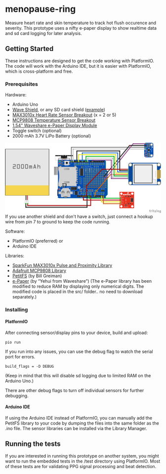 # menopause-ring

Measure heart rate and skin temperature to track hot flush occurence and severity. This prototype uses a nifty e-paper display to show realtime data and sd card logging for later analysis.

## Getting Started

These instructions are designed to get the code working with PlatformIO. The code will work with the Arduino IDE, but it is easier with PlatformIO, which is cross-platform and free.

### Prerequisites

Hardware:
* Arduino Uno
* [Wave Shield](https://www.adafruit.com/product/94), or any SD card shield ([example](https://www.adafruit.com/product/1141))
* [MAX3010x Heart Rate Sensor Breakout](http://sfe.io/p14045) (x = 2 or 5)
* [MCP9808 Temperature Sensor Breakout](https://www.adafruit.com/product/1782)
* [1.54" Waveshare e-Paper Display Module](https://www.waveshare.com/wiki/1.54inch_e-Paper_Module)
* Toggle switch (optional)
* 2000 mAh 3.7V LiPo Battery (optional)

![Fritzing schematic](schematic.png "Schematic")
If you use another shield and don't have a switch, just connect a hookup wire from pin 7 to ground to keep the code running.

Software:
* PlatformIO (preferred) or
* Arduino IDE

Libraries:
* [SparkFun MAX3010x Pulse and Proximity Library](https://github.com/sparkfun/SparkFun_MAX3010x_Sensor_Library)
* [Adafruit MCP9808 Library](https://github.com/adafruit/Adafruit_MCP9808_Library)
* [PetitFS](https://github.com/greiman/PetitFS) (by Bill Greiman)
* [e-Paper](https://github.com/waveshare/e-Paper) (by “Yehui from Waveshare”)
(The e-Paper library has been modified to reduce RAM by displaying only numerical digits. The modified code is placed in the src/ folder.. no need to download separately.)

### Installing

#### PlatformIO

After connecting sensor/display pins to your device, build and upload:
```
pio run
```

If you run into any issues, you can use the debug flag to watch the serial port for errors.
```
build_flags = -D DEBUG
```
(Keep in mind that this will disable sd logging due to limited RAM on the Arduino Uno.)

There are other debug flags to turn off individual sensors for further debugging.

#### Arduino IDE

If using the Arduino IDE instead of PlatformIO, you can manually add the PetitFS library to your code by dumping the files into the same folder as the .ino file. The sensor libraries can be installed via the Library Manager.

## Running the tests

If you are interested in running this prototype on another system, you might want to run the embedded tests in the /test directory using PlatformIO. Most of these tests are for validating PPG signal processing and beat detection.